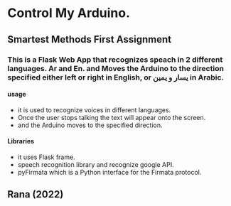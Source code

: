 # Control My Arduino.
## Smartest Methods First Assignment

### This is a Flask Web App that recognizes speach in 2 different languages. Ar and En. and Moves the Arduino to the direction specified either left or right in English, or يسار و يمين in Arabic.

#### usage
* it is used to recognize voices in different languages.
* Once the user stops talking the text will appear onto the screen.
* and the Arduino moves to the specified direction.


#### Libraries 
* it uses Flask frame.
* speech recognition library and recognize google API.
* pyFirmata which is a Python interface for the Firmata protocol.


## Rana (2022)